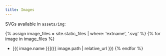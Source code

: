 ```yaml
---
title: Images
---
```


SVGs available in `assets/img`:

{% assign image_files = site.static_files | where: 'extname', '.svg' %}
{% for image in image_files %}
- [{{ image.name }}]({{ image.path | relative_url }})
{% endfor %}
